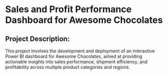 # Sales and Profit Performance Dashboard for Awesome Chocolates
## Project Description:
This project involves the development and deployment of an interactive Power BI dashboard for Awesome Chocolates, aimed at providing actionable insights into sales performance, shipment efficiency, and profitability across multiple product categories and regions.
